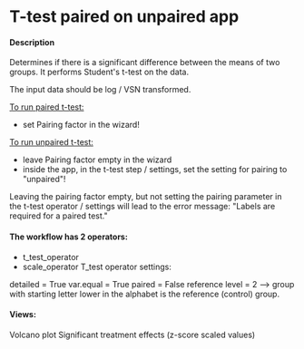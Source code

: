 # T-test paired on unpaired app

#### Description
Determines if there is a significant difference between the means of two groups. It performs Student's t-test on the data.

The input data should be log / VSN transformed.

<u> To run paired t-test: </u>  
- set Pairing factor in the wizard!

<u> To run unpaired t-test: </u>  
- leave Pairing factor empty in the wizard
- inside the app, in the t-test step / settings, set the setting for pairing to "unpaired"!

Leaving the pairing factor empty, but not setting the pairing parameter in the t-test operator / settings will lead to the error message: "Labels are required for a paired test."

#### The workflow has 2 operators:

- t_test_operator
- scale_operator
T_test operator settings:

detailed = True
var.equal = True
paired = False
reference level = 2 --> group with starting letter lower in the alphabet is the reference (control) group.

#### Views:

Volcano plot
Significant treatment effects (z-score scaled values)


